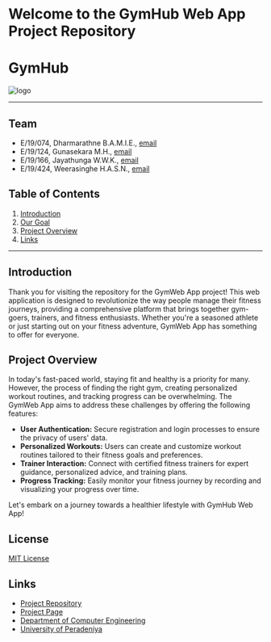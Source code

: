 # Welcome to the GymHub Web App Project Repository

# GymHub
![logo](https://github.com/cepdnaclk/e19-CO227-A-Simple-Web-or-Mobile-Application-For-A-Gym/assets/111074993/f1c64a2a-440f-41b6-b325-4cd0a99105ce)

---

<!-- 
This is a sample image, to show how to add images to your page. To learn more options, please refer [this](https://projects.ce.pdn.ac.lk/docs/faq/how-to-add-an-image/)

![Sample Image](./images/sample.png)
 -->

## Team
-  E/19/074, Dharmarathne B.A.M.I.E., [email](mailto:e19074@eng.pdn.ac.lk)
-  E/19/124, Gunasekara M.H., [email](mailto:e19124@eng.pdn.ac.lk)
-  E/19/166, Jayathunga W.W.K., [email](mailto:e19166@eng.pdn.ac.lk)
-  E/19/424, Weerasinghe H.A.S.N., [email](mailto:e19424@eng.pdn.ac.lk)

## Table of Contents
1. [Introduction](#introduction)
2. [Our Goal](#our-goal)
3. [Project Overview](#project_overview)
4. [Links](#links)

---

## Introduction

Thank you for visiting the repository for the GymWeb App project! This web application is designed to revolutionize the way people manage their fitness journeys, providing a comprehensive platform that brings together gym-goers, trainers, and fitness enthusiasts. Whether you're a seasoned athlete or just starting out on your fitness adventure, GymWeb App has something to offer for everyone.

## Project Overview

In today's fast-paced world, staying fit and healthy is a priority for many. However, the process of finding the right gym, creating personalized workout routines, and tracking progress can be overwhelming. The GymWeb App aims to address these challenges by offering the following features:

- **User Authentication:** Secure registration and login processes to ensure the privacy of users' data.
- **Personalized Workouts:** Users can create and customize workout routines tailored to their fitness goals and preferences.
- **Trainer Interaction:** Connect with certified fitness trainers for expert guidance, personalized advice, and training plans.
- **Progress Tracking:** Easily monitor your fitness journey by recording and visualizing your progress over time.

Let's embark on a journey towards a healthier lifestyle with GymHub Web App!

## License
[MIT License](LICENSE)

## Links

- [Project Repository](https://github.com/cepdnaclk/e19-CO227-A-Simple-Web-or-Mobile-Application-For-A-Gym)
- [Project Page](https://cepdnaclk.github.io/e19-CO227-A-Simple-Web-or-Mobile-Application-For-A-Gym/)
- [Department of Computer Engineering](http://www.ce.pdn.ac.lk/)
- [University of Peradeniya](https://eng.pdn.ac.lk/)


[//]: # (Please refer this to learn more about Markdown syntax)
[//]: # (https://github.com/adam-p/markdown-here/wiki/Markdown-Cheatsheet)
